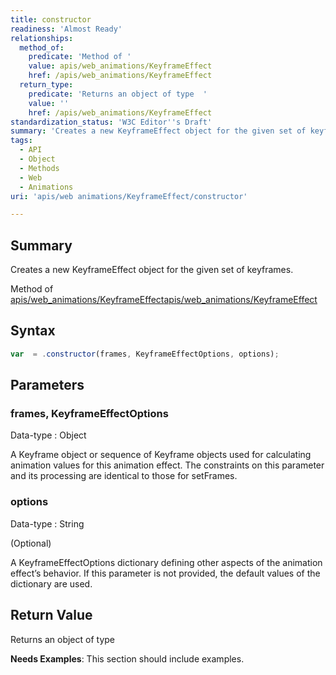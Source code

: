 ```yaml
---
title: constructor
readiness: 'Almost Ready'
relationships:
  method_of:
    predicate: 'Method of '
    value: apis/web_animations/KeyframeEffect
    href: /apis/web_animations/KeyframeEffect
  return_type:
    predicate: 'Returns an object of type  '
    value: ''
    href: /apis/web_animations/KeyframeEffect
standardization_status: 'W3C Editor''s Draft'
summary: 'Creates a new KeyframeEffect object for the given set of keyframes.'
tags:
  - API
  - Object
  - Methods
  - Web
  - Animations
uri: 'apis/web animations/KeyframeEffect/constructor'

---
```

## Summary

Creates a new KeyframeEffect object for the given set of keyframes.

Method of [apis/web\_animations/KeyframeEffect](/apis/web_animations/KeyframeEffect)[apis/web\_animations/KeyframeEffect](/apis/web_animations/KeyframeEffect)

## Syntax

``` js
var  = .constructor(frames, KeyframeEffectOptions, options);
```

## Parameters

### frames, KeyframeEffectOptions

 Data-type
:   Object

 A Keyframe object or sequence of Keyframe objects used for calculating animation values for this animation effect. The constraints on this parameter and its processing are identical to those for setFrames.

### options

 Data-type
:   String

(Optional)

A KeyframeEffectOptions dictionary defining other aspects of the animation effect’s behavior. If this parameter is not provided, the default values of the dictionary are used.

## Return Value

Returns an object of type

**Needs Examples**: This section should include examples.

